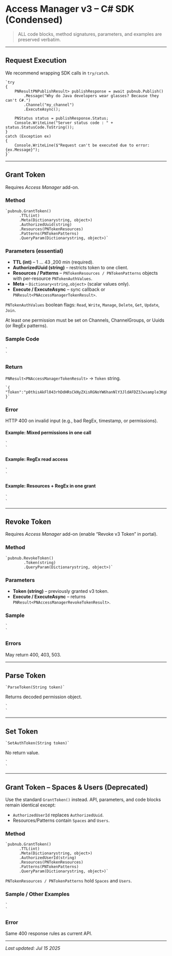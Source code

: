 # Access Manager v3 – C# SDK (Condensed)

> ALL code blocks, method signatures, parameters, and examples are preserved verbatim.

---

## Request Execution

We recommend wrapping SDK calls in `try/catch`.  
```
`try  
{  
    PNResultPNPublishResult> publishResponse = await pubnub.Publish()  
        .Message("Why do Java developers wear glasses? Because they can't C#.")  
        .Channel("my_channel")  
        .ExecuteAsync();  
  
    PNStatus status = publishResponse.Status;  
    Console.WriteLine("Server status code : " + status.StatusCode.ToString());  
}  
catch (Exception ex)  
{  
    Console.WriteLine($"Request can't be executed due to error: {ex.Message}");  
}`  
```

---

## Grant Token

Requires *Access Manager* add-on.

### Method
```
`pubnub.GrantToken()  
      .TTL(int)  
      .Meta(Dictionarystring, object>)  
      .AuthorizedUuid(string)  
      .Resources(PNTokenResources)  
      .Patterns(PNTokenPatterns)  
      .QueryParam(Dictionarystring, object>)`  
```

### Parameters (essential)

* **TTL (int)** – 1 … 43 ,200 min (required).  
* **AuthorizedUuid (string)** – restricts token to one client.  
* **Resources / Patterns** – `PNTokenResources / PNTokenPatterns` objects with per-resource `PNTokenAuthValues`.  
* **Meta** – `Dictionary<string,object>` (scalar values only).  
* **Execute / ExecuteAsync** – sync callback or `PNResult<PNAccessManagerTokenResult>`.

`PNTokenAuthValues` boolean flags: `Read`, `Write`, `Manage`, `Delete`, `Get`, `Update`, `Join`.

At least one permission must be set on Channels, ChannelGroups, or Uuids (or RegEx patterns).

### Sample Code
```
`  
`
```

### Return
`PNResult<PNAccessManagerTokenResult>` → `Token` string.
```
`{ "Token":"p0thisAkFl043rhDdHRsCkNyZXisRGNoYW6hanNlY3JldAFDZ3Jwsample3KgQ3NwY6BDcGF0pERjaGFuoENnctokenVzcqBDc3BjoERtZXRhoENzaWdYIGOAeTyWGJI" }`  
```

### Error
HTTP 400 on invalid input (e.g., bad RegEx, timestamp, or permissions).

#### Example: Mixed permissions in one call
```
`  
`
```

#### Example: RegEx read access
```
`  
`
```

#### Example: Resources + RegEx in one grant
```
`  
`
```

---

## Revoke Token

Requires *Access Manager* add-on (enable “Revoke v3 Token” in portal).

### Method
```
`pubnub.RevokeToken()  
        .Token(string)  
        .QueryParam(Dictionarystring, object>)`  
```

### Parameters
* **Token (string)** – previously granted v3 token.  
* **Execute / ExecuteAsync** – returns `PNResult<PNAccessManagerRevokeTokenResult>`.

### Sample
```
`  
`
```

### Errors
May return 400, 403, 503.

---

## Parse Token
```
`ParseToken(String token)`  
```
Returns decoded permission object.
```
`  
`
```

---

## Set Token
```
`SetAuthToken(String token)`  
```
No return value.
```
`  
`
```

---

## Grant Token – Spaces & Users (Deprecated)

Use the standard `GrantToken()` instead. API, parameters, and code blocks remain identical except:

* `AuthorizedUserId` replaces `AuthorizedUuid`.
* Resources/Patterns contain `Spaces` and `Users`.

### Method
```
`pubnub.GrantToken()  
      .TTL(int)  
      .Meta(Dictionarystring, object>)  
      .AuthorizedUserId(string)  
      .Resources(PNTokenResources)  
      .Patterns(PNTokenPatterns)  
      .QueryParam(Dictionarystring, object>)`  
```

`PNTokenResources / PNTokenPatterns` hold `Spaces` and `Users`.

### Sample / Other Examples
```
`  
`
```

### Error
Same 400 response rules as current API.

---

_Last updated: Jul 15 2025_